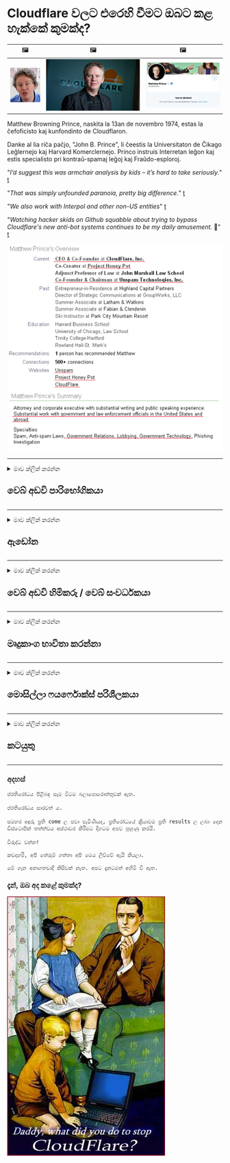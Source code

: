 # Cloudflare වලට එරෙහි වීමට ඔබට කළ හැක්කේ කුමක්ද?

| 🖼 | 🖼 | 🖼 |
| --- | --- | --- |
| ![](../image/matthew_prince_teen.jpg) | ![](../image/matthew_prince.jpg) | ![](../image/blockedbymatthewprince.jpg) |


Matthew Browning Prince, naskita la 13an de novembro 1974, estas la ĉefoficisto kaj kunfondinto de Cloudflaron.

Danke al lia riĉa paĉjo, "John B. Prince", li ĉeestis la Universitaton de Ĉikago Leĝlernejo kaj Harvard Komerclernejo.
Princo instruis Interretan leĝon kaj estis specialisto pri kontraŭ-spamaj leĝoj kaj Fraŭdo-esploroj.


"*I’d suggest this was armchair analysis by kids – it’s hard to take seriously.*" [t](https://www.theguardian.com/technology/2015/nov/19/cloudflare-accused-by-anonymous-helping-isis)

"*That was simply unfounded paranoia, pretty big difference.*"  [t](https://twitter.com/xxdesmus/status/992757936123359233)

"*We also work with Interpol and other non-US entities*" [t](https://twitter.com/eastdakota/status/1203028504184360960)

"*Watching hacker skids on Github squabble about trying to bypass Cloudflare's new anti-bot systems continues to be my daily amusement.* 🍿" [t](https://twitter.com/eastdakota/status/1273277839102656515)


![](../image/whoismp.jpg)

---


<details>
<summary>මාව ක්ලික් කරන්න

## වෙබ් අඩවි පාරිභෝගිකයා
</summary>


- ඔබ කැමති වෙබ් අඩවිය Cloudflare භාවිතා කරන්නේ නම්, Cloudflare භාවිතා නොකරන ලෙස ඔවුන්ට කියන්න.
  - ෆේස්බුක්, රෙඩිට්, ට්විටර් හෝ මැස්ටෝඩන් වැනි සමාජ මාධ්‍යවල හ ining නඟා සිටීමෙන් කිසිදු වෙනසක් සිදු නොවේ. [ක්‍රියා හැෂ් ටැග් වලට වඩා හයියෙන්.](https://twitter.com/phyzonloop/status/1274132092490862594)
  - ඔබට ප්‍රයෝජනවත් වීමට අවශ්‍ය නම් වෙබ් අඩවි හිමිකරු හා සම්බන්ධ වීමට උත්සාහ කරන්න.

[Cloudflare පැවසීය](https://github.com/Eloston/ungoogled-chromium/issues/783):
```
ඔබ විසින් නිකුත් කරනු ලබන විශේෂිත සේවාවන් හෝ අඩවි සඳහා පරිපාලකයින් වෙත ගොස් ඔබේ අත්දැකීම් බෙදාහදා ගැනීමට අපි නිර්දේශ කරමු.
```

[ඔබ එය ඉල්ලන්නේ නැත්නම්, වෙබ් අඩවි හිමිකරු කිසි විටෙකත් මෙම ගැටලුව දන්නේ නැත.](../PEOPLE.md)

![](../image/liberapay.jpg)

[සාර්ථක උදාහරණය](https://counterpartytalk.org/t/turn-off-cloudflare-on-counterparty-co-plz/164/5).<br>
ඔබට ගැටලුවක් තිබේද? [දැන් ඔබේ හ voice ඔසවන්න.](https://github.com/maraoz/maraoz.github.io/issues/1) පහත උදාහරණය.

```
ඔබ ආයතනික වාරණයට සහ මහජන සුපරීක්ෂණයට උදව් කරයි.
http://crimeflare.eu.org
```

```
ඔබේ වෙබ් පිටුව ක්ලවුඩ් ෆ්ලෙයාර් හි පුද්ගලික බිත්ති උයනේ ඇත.
http://crimeflare.eu.org
```

- වෙබ් අඩවියේ රහස්‍යතා ප්‍රතිපත්තිය කියවීමට යම් කාලයක් ගත කරන්න.
  - වෙබ් අඩවිය Cloudflare පිටුපසින් සිටී නම් හෝ වෙබ් අඩවිය Cloudflare හා සම්බන්ධ සේවාවන් භාවිතා කරයි.

එය "Cloudflare" යනු කුමක්ද යන්න පැහැදිලි කළ යුතු අතර, ඔබේ දත්ත Cloudflare සමඟ බෙදා ගැනීමට අවසර ඉල්ලා සිටිය යුතුය. එසේ කිරීමට අපොහොසත් වීමෙන් විශ්වාසය බිඳ වැටෙනු ඇති අතර සැක සහිත වෙබ් අඩවිය මග හැරිය යුතුය.

[පිළිගත හැකි රහස්‍යතා ප්‍රතිපත්ති උදාහරණයක් මෙහි ඇත](https://archive.is/bDlTz) ("Subprocessors" > "Entity Name")

```
මම ඔබේ රහස්‍යතා ප්‍රතිපත්තිය කියවා ඇති අතර මට Cloudflare යන වචනය සොයාගත නොහැක.
ඔබ දිගටම මගේ දත්ත Cloudflare වෙත පෝෂණය කරන්නේ නම් මම ඔබ සමඟ දත්ත බෙදා ගැනීම ප්‍රතික්ෂේප කරමි.
http://crimeflare.eu.org
```

මෙය ක්ලවුඩ්ෆ්ලේර් යන වචනය නොමැති රහස්‍යතා ප්‍රතිපත්තියට උදාහරණයකි.
[Liberland Jobs](https://archive.is/daKIr) [privacy policy](https://docsend.com/view/feiwyte):

![](../image/cfwontobey.jpg)

Cloudflare ට ඔවුන්ගේම රහස්‍යතා ප්‍රතිපත්තියක් ඇත.
[ක්ලවුඩ්ෆ්ලෙයාර් ඩොක්සිං මිනිසුන්ට ආදරෙයි.](https://www.reddit.com/r/GamerGhazi/comments/2s64fe/be_wary_reporting_to_cloudflare/)

වෙබ් අඩවියේ ලියාපදිංචි වීමේ පෝරමය සඳහා හොඳ උදාහරණයක් මෙන්න.
AFAIK, ශුන්‍ය වෙබ් අඩවිය මෙය කරන්න. ඔබ ඔවුන්ව විශ්වාස කරනවාද?

```
“XYZ සඳහා ලියාපදිංචි වන්න” ක්ලික් කිරීමෙන්, ඔබ අපගේ සේවා කොන්දේසි සහ රහස්‍යතා ප්‍රකාශයට එකඟ වේ.
ඔබේ දත්ත Cloudflare සමඟ බෙදා ගැනීමට ඔබ එකඟ වන අතර Cloudflare හි රහස්‍යතා ප්‍රකාශයට එකඟ වේ.
Cloudflare ඔබේ තොරතුරු කාන්දු වුවහොත් හෝ අපගේ සේවාදායකයන්ට සම්බන්ධ වීමට ඔබට ඉඩ නොදෙන්නේ නම්, එය අපගේ වරදක් නොවේ. [*]

[ ලියාපදිංචි වන්න ] [ මම එකඟවෙන්නේ නැහැ ]
```
[*] [PEOPLE.md](../PEOPLE.md)


- ඔවුන්ගේ සේවාව භාවිතා නොකිරීමට උත්සාහ කරන්න. ඔබව Cloudflare විසින් නරඹන බව මතක තබා ගන්න.
  - ["I'm in your TLS, sniffin' your passworz"](../image/iminurtls.jpg)

- වෙනත් වෙබ් අඩවියක් සොයන්න. අන්තර්ජාලයේ විකල්ප සහ අවස්ථාවන් තිබේ!

- දිනපතාම ටෝර් භාවිතා කිරීමට ඔබේ මිතුරන්ට ඒත්තු ගන්වන්න.
  - නිර්නාමිකභාවය විවෘත අන්තර්ජාලයේ ප්‍රමිතිය විය යුතුය!
  - [ටෝර් ව්‍යාපෘතිය මෙම ව්‍යාපෘතියට අකමැති බව සලකන්න.](../HISTORY.md)

</details>

------

<details>
<summary>මාව ක්ලික් කරන්න

## ඇඩෝන
</summary>

- ඔබගේ බ්‍රව්සරය ෆයර්ෆොක්ස්, ටෝර් බ්‍රව්සරය, හෝ නොකැඩූ ක්‍රෝමියම් නම් පහත ඇඩෝන වලින් එකක් භාවිතා කරන්න.
  - ඔබට වෙනත් නව ඇඩෝන එක් කිරීමට අවශ්‍ය නම් පළමුව ඒ ගැන විමසන්න.


| නම | සංවර්ධක | සහාය | අවහිර කළ හැකිය | දැනුම් දිය හැකිය | Chrome |
| -------- | -------- | -------- | -------- | -------- | -------- |
| [Bloku Cloudflaron MITM-Atakon](../subfiles/about.bcma.md) | #Addon | [ ? ](http://crimeflare.eu.org/) | **ඔව්**     | **ඔව්**     |  **ඔව්** |
| [Ĉu ligoj estas vundeblaj al MITM-atako?](../subfiles/about.ismm.md) | #Addon | [ ? ](http://crimeflare.eu.org/) | නැත     | **ඔව්**     |  **ඔව්** |
| [Ĉu ĉi tiuj ligoj blokos Tor-uzanton?](../subfiles/about.isat.md) | #Addon | [ ? ](http://crimeflare.eu.org/) | නැත     | **ඔව්**     |  **ඔව්** |
| [Block Cloudflare MITM Attack](https://trac.torproject.org/projects/tor/attachment/ticket/24351/block_cloudflare_mitm_attack-1.0.14.1-an%2Bfx.xpi)<br>[**DELETED BY TOR PROJECT**](../HISTORY.md) | nullius | [ ? ](../tool/block_cloudflare_mitm_fx), [Link](http://crimeflare.eu.org/) | **ඔව්**     | **ඔව්**     |  නැත |
| [TPRB](http://sw.nnpaefp7pkadbxxkhz2agtbv2a4g5sgo2fbmv3i7czaua354334uqqad.onion/) | Sw | [ ? ](http://sw.nnpaefp7pkadbxxkhz2agtbv2a4g5sgo2fbmv3i7czaua354334uqqad.onion/) | **ඔව්**     | **ඔව්**     |  නැත |
| [Detect Cloudflare](https://addons.mozilla.org/en-US/firefox/addon/detect-cloudflare/) | Frank Otto | [ ? ](https://github.com/traktofon/cf-detect) | නැත     | **ඔව්**     |  නැත |
| [True Sight](https://addons.mozilla.org/en-US/firefox/addon/detect-cloudflare-plus/) | claustromaniac | [ ? ](https://github.com/claustromaniac/detect-cloudflare-plus) | නැත     | **ඔව්**     |  නැත |
| [Which Cloudflare datacenter am I visiting?](https://addons.mozilla.org/en-US/firefox/addon/cf-pop/) | 依云 | [ ? ](https://github.com/lilydjwg/cf-pop) | නැත     | **ඔව්**     |  නැත |


- "ඩෙසෙන්ට්රේලීස්" හට "සීඩීඑන්ජේඑස් (ක්ලවුඩ්ෆ්ලේර්)" සමඟ සම්බන්ධතාවය නැවැත්විය හැකිය.
  - එය ජාල වෙත ළඟා වීමෙන් බොහෝ ඉල්ලීම් වලක්වන අතර අඩවි කැඩීමෙන් වළක්වා ගැනීමට දේශීය ලිපිගොනු සේවය කරයි.
  - සංවර්ධකයා පිළිතුරු දුන්නේය: "[very concerning indeed](https://github.com/Synzvato/decentraleyes/issues/236#issuecomment-352049501)", "[widespread usage severely centralizes the web](https://github.com/Synzvato/decentraleyes/issues/251#issuecomment-366752049)"

- [ඔබේ සහතික අධිකාරියෙන් (CA) ඔබට Cloudflare සහතිකය ඉවත් කිරීමට හෝ අවිශ්වාස කිරීමට හැකිය.](https://www.ssl.com/how-to/remove-root-certificate-firefox/)

</details>

------

<details>
<summary>මාව ක්ලික් කරන්න

## වෙබ් අඩවි හිමිකරු / වෙබ් සංවර්ධකයා
</summary>


![](../image/word_cloudflarefree.jpg)

- වලාකුළු ද්‍රාවණය භාවිතා නොකරන්න.
  - ඔබට ඊට වඩා හොඳින් කළ හැකිය, නේද? [Cloudflare දායකත්වයන්, සැලසුම්, වසම් හෝ ගිණුම් ඉවත් කරන්නේ කෙසේද යන්න මෙන්න.](https://support.cloudflare.com/hc/en-us/articles/200167776-Removing-subscriptions-plans-domains-or-accounts)

| 🖼 | 🖼 |
| --- | --- |
| ![](../image/htmlalertcloudflare.jpg) | ![](../image/htmlalertcloudflare2.jpg) |

- තවත් ගනුදෙනුකරුවන් අවශ්‍යද? කළ යුතු දේ ඔබ දන්නවා. ඉඟිය "ඉහළ පේළිය" වේ.
  - [හෙලෝ, ඔබ ලිව්වේ "අපි ඔබේ පෞද්ගලිකත්වය බැරෑරුම් ලෙස සලකමු" නමුත් මට "දෝෂ 403 තහනම් නිර්නාමික ප්‍රොක්සියක් අවසර නැත"](https://it.slashdot.org/story/19/02/19/0033255/stop-saying-we-take-your-privacy-and-security-seriously) ඔබ ටෝර් හෝ වීපීඑන් අවහිර කරන්නේ ඇයි? ඔබ තාවකාලික ඊමේල් අවහිර කරන්නේ ඇයි?

![](../image/anonexist.jpg)

- Cloudflare භාවිතා කිරීම ඇනහිටීමේ අවස්ථා වැඩි කරයි. ඔබේ සේවාදායකය අක්‍රිය වී හෝ Cloudflare අක්‍රිය වී ඇත්නම් අමුත්තන්ට ඔබේ වෙබ් අඩවියට පිවිසිය නොහැක.
  - [ක්ලවුඩ්ෆ්ලෙයාර් කිසි විටෙකත් පහලට නොයනු ඇතැයි ඔබ සිතුවාද?](https://www.ibtimes.com/cloudflare-down-not-working-sites-producing-504-gateway-timeout-errors-2618008) [Another](https://twitter.com/Jedduff/status/1097875615997399040) [sample](https://twitter.com/search?f=tweets&vertical=default&q=Cloudflare%20is%20having%20problems). [Need more](../PEOPLE.md)?

![](../image/cloudflareinternalerror.jpg)

- ඔබේ "API සේවාව", "මෘදුකාංග යාවත්කාලීන සේවාදායකය" හෝ "RSS පෝෂණය" ප්‍රොක්සි කිරීම සඳහා Cloudflare භාවිතා කිරීම ඔබේ පාරිභෝගිකයාට හානියක් වනු ඇත. ගනුදෙනුකරුවෙක් ඔබට කතා කොට "මට තවදුරටත් ඔබේ API භාවිතා කළ නොහැක" යැයි පැවසූ අතර ඔබට කුමක් සිදුවේදැයි නොදැනේ. Cloudflare ඔබේ ගනුදෙනුකරු නිහ ly ව අවහිර කළ හැකිය. ඔයා හිතනවද ඒක හරි කියලා?
  - බොහෝ RSS පා er ක සේවාදායකයින් සහ RSS කියවන්නා මාර්ගගත සේවාවක් ඇත. ඔබ දායක වීමට මිනිසුන්ට ඉඩ නොදෙන්නේ නම් ඔබ RSS සංග්‍රහය ප්‍රකාශයට පත් කරන්නේ ඇයි?

![](../image/rssfeedovercf.jpg)

- ඔබට HTTPS සහතිකය අවශ්‍යද? "අපි සංකේතාත්මක කරමු" හෝ CA සමාගමෙන් මිලදී ගන්න.

- ඔබට DNS සේවාදායකය අවශ්‍යද? ඔබේම සේවාදායකයක් සැකසිය නොහැකිද? කොහොමද ඔවුන් ගැන: [Hurricane Electric Free DNS](https://dns.he.net/), [Dyn.com](https://dyn.com/dns/), [1984 Hosting](https://www.1984hosting.com/), [Afraid.Org (ඔබ TOR භාවිතා කරන්නේ නම් පරිපාලක ඔබගේ ගිණුම මකන්න)](https://freedns.afraid.org/)
  - [Alternativoj al DNS](../subfiles/alternative/domaindns.md)

- සත්කාරක සේවාව සොයන්නේද? නොමිලේ පමණක්ද? කොහොමද ඔවුන් ගැන: [Onion Service](http://vww6ybal4bd7szmgncyruucpgfkqahzddi37ktceo3ah7ngmcopnpyyd.onion/en/security/network-security/tor/onionservices-best-practices), [Free Web Hosting Area](https://freewha.com/), [Autistici/Inventati Web Site Hosting](https://www.autinv5q6en4gpf4.onion/services/website), [Github Pages](https://pages.github.com/), [Surge](https://surge.sh/)
  - [Cloudflare සඳහා විකල්ප](../subfiles/alternative/cloudflare.md)

- ඔබ "cloudflare-ipfs.com" භාවිතා කරනවාද? [Cloudflare IPFS නරක බව ඔබ දන්නවාද?](../PEOPLE.md)

- ඔබේ සේවාදායකයේ OWASP සහ Fail2Ban වැනි වෙබ් යෙදුම් ෆයර්වෝල් ස්ථාපනය කර එය නිසි ලෙස වින්‍යාස කරන්න.
  - ටෝර් අවහිර කිරීම විසඳුමක් නොවේ. කුඩා නරක පරිශීලකයින් සඳහා පමණක් සෑම කෙනෙකුටම ද punish ුවම් නොකරන්න.

- "Cloudflare Warp" භාවිතා කරන්නන් ඔබේ වෙබ් අඩවියට පිවිසීමෙන් හරවා යැවීම හෝ අවහිර කිරීම. ඔබට හැකි නම් හේතුවක් සපයන්න.

> IP ලැයිස්තුව: "[Cloudflare හි වර්තමාන IP පරාසයන්](cloudflare_inc/)"

> A: ඒවා අවහිර කරන්න

```
server {
...
deny 173.245.48.0/20;
deny 103.21.244.0/22;
deny 103.22.200.0/22;
deny 103.31.4.0/22;
deny 141.101.64.0/18;
deny 108.162.192.0/18;
deny 190.93.240.0/20;
deny 188.114.96.0/20;
deny 197.234.240.0/22;
deny 198.41.128.0/17;
deny 162.158.0.0/15;
deny 104.16.0.0/12;
deny 172.64.0.0/13;
deny 131.0.72.0/22;
deny 2400:cb00::/32;
deny 2606:4700::/32;
deny 2803:f800::/32;
deny 2405:b500::/32;
deny 2405:8100::/32;
deny 2a06:98c0::/29;
deny 2c0f:f248::/32;
...
}
```

> B: අනතුරු ඇඟවීමේ පිටුවට හරවා යවන්න

```
http {
...
geo $iscf {
default 0;
173.245.48.0/20 1;
103.21.244.0/22 1;
103.22.200.0/22 1;
103.31.4.0/22 1;
141.101.64.0/18 1;
108.162.192.0/18 1;
190.93.240.0/20 1;
188.114.96.0/20 1;
197.234.240.0/22 1;
198.41.128.0/17 1;
162.158.0.0/15 1;
104.16.0.0/12 1;
172.64.0.0/13 1;
131.0.72.0/22 1;
2400:cb00::/32 1;
2606:4700::/32 1;
2803:f800::/32 1;
2405:b500::/32 1;
2405:8100::/32 1;
2a06:98c0::/29 1;
2c0f:f248::/32 1;
}
...
}

server {
...
if ($iscf) {rewrite ^ https://example.com/cfwsorry.php;}
...
}

<?php
header('HTTP/1.1 406 Not Acceptable');
echo <<<CLOUDFLARED
Thank you for visiting ourwebsite.com!<br />
We are sorry, but we can't serve you because your connection is being intercepted by Cloudflare.<br />
Please read http://crimeflare.eu.org for more information.<br />
CLOUDFLARED;
die();
```

- ඔබ නිදහස විශ්වාස කරන්නේ නම් සහ නිර්නාමික පරිශීලකයින් පිළිගන්නේ නම් ටෝර් ලූනු සේවාව හෝ අයි 2 පී ඉන්සයිට් සකසන්න.

- වෙනත් ක්ලියර්නෙට් / ටෝර් ද්විත්ව වෙබ් අඩවි ක්‍රියාකරුවන්ගෙන් උපදෙස් ලබාගෙන නිර්නාමික මිතුරන් ඇති කරගන්න!

</details>

------

<details>
<summary>මාව ක්ලික් කරන්න

## මෘදුකාංග භාවිතා කරන්නා
</summary>


- විසංවාදය CloudFlare භාවිතා කරයි. විකල්ප? අපි නිර්දේශ කරමු [**Briar** (Android)](https://f-droid.org/en/packages/org.briarproject.briar.android/), [Ricochet (PC)](https://ricochet.im/), [Tox + Tor (Android/PC)](https://tox.chat/download.html)
  - බ්‍රියර් ටෝර් ඩීමන් ඇතුළත් වන බැවින් ඔබට ඕර්බට් ස්ථාපනය කිරීමට අවශ්‍ය නැත.
  - Qwtch සංවර්ධකයින්, විවෘත රහස්‍යතාවය, දැනුම්දීමකින් තොරව ඔවුන්ගේ git සේවාවෙන් stop_cloudflare ව්‍යාපෘතිය මකා දැමීය.

- ඔබ ඩේබියන් ග්නූ / ලිනක්ස් හෝ කිසියම් ව්‍යුත්පන්නයක් භාවිතා කරන්නේ නම්, දායක වන්න: [bug #831835](https://bugs.debian.org/cgi-bin/bugreport.cgi?bug=831835). ඔබට හැකි නම්, පැච් එක සත්‍යාපනය කිරීමට සහ එය පිළිගත යුතුද යන්න පිළිබඳව නිවැරදි නිගමනයකට පැමිණීමට නඩත්තුකරුට උදව් කරන්න.

- සෑම විටම මෙම බ්‍රව්සර් නිර්දේශ කරන්න.

| නම | සංවර්ධක | සහාය | අදහස් දක්වන්න |
| -------- | -------- | -------- | -------- |
| [Ungoogled-Chromium](https://ungoogled-software.github.io/ungoogled-chromium-binaries/) | Eloston | [ ? ](https://github.com/Eloston/ungoogled-chromium) | PC (Win, Mac, Linux)  _!Tor_ |
| [Bromite](https://www.bromite.org/fdroid) | Bromite | [ ? ](https://github.com/bromite/bromite/issues) | Android  _!Tor_ |
| [Tor Browser](https://www.torproject.org/download/) | Tor Project | [ ? ](https://support.torproject.org/) | PC (Win, Mac, Linux)  _Tor_|
| [Tor Browser Android](https://www.torproject.org/download/) | Tor Project | [ ? ](https://support.torproject.org/) | Android  _Tor_|
| [Onion Browser](https://itunes.apple.com/us/app/onion-browser/id519296448?mt=8) | Mike Tigas | [ ? ](https://github.com/OnionBrowser/OnionBrowser/issues) | Apple iOS  _Tor_|
| [GNU/Icecat](https://www.gnu.org/software/gnuzilla/) | GNU | [ ? ](https://www.gnu.org/software/gnuzilla/) | PC (Linux) |
| [IceCatMobile](https://f-droid.org/en/packages/org.gnu.icecat/) | GNU | [ ? ](https://lists.gnu.org/mailman/listinfo/bug-gnuzilla) | Android |
| [Iridium Browser](https://iridiumbrowser.de/about/) | Iridium | [ ? ](https://github.com/iridium-browser/iridium-browser/) | PC (Win, Mac, Linux, OpenBSD) |


වෙනත් මෘදුකාංගවල පෞද්ගලිකත්වය අසම්පූර්ණයි. ටෝර් බ්‍රව්සරය “පරිපූර්ණ” යැයි මින් අදහස් නොවේ.
අන්තර්ජාලය හා තාක්‍ෂණය තුළ 100% ආරක්ෂිත හෝ 100% පුද්ගලික නැත.

- ටෝර් භාවිතා කිරීමට අවශ්‍ය නැද්ද? ටෝර් ඩීමන් සමඟ ඔබට ඕනෑම බ්‍රව්සරයක් භාවිතා කළ හැකිය.
  - [ටෝර් ව්‍යාපෘතිය මෙයට කැමති නැති බව සලකන්න.](https://support.torproject.org/tbb/tbb-9/) ඔබට එය කළ හැකි නම් ටෝර් බ්‍රව්සරය භාවිතා කරන්න.
- [ටෝර් සමඟ ක්‍රෝමියම් භාවිතා කරන්නේ කෙසේද](../subfiles/chromium_tor.md)


වෙනත් මෘදුකාංගවල පෞද්ගලිකත්වය ගැන කතා කරමු.

- [ඔබට සැබවින්ම ෆයර්ෆොක්ස් භාවිතා කිරීමට අවශ්‍ය නම්, "ෆයර්ෆොක්ස් ඊඑස්ආර්" තෝරන්න.](https://www.mozilla.org/en-US/firefox/organizations/)
  - [ෆයර්ෆොක්ස් - ස්පයිවෙයාර් වොච්ඩෝග්](https://spyware.neocities.org/articles/firefox.html)
  - [ෆයර්ෆොක්ස් නිදහස් කථනය ප්‍රතික්ෂේප කරයි, නිදහස් කථනය තහනම් කරයි](https://web.archive.org/web/20200423010026/https://reclaimthenet.org/firefox-rejects-free-speech-bans-free-speech-commenting-plugin-dissenter-from-its-extensions-gallery/)
  - ["100+ පහළට. මෘදුකාංග සමාගමකට ඇලී සිටින ලෙස ඉල්ලා සිටින බවක් පෙනේ ... මෘදුකාංග මේ දිනවල ඕනෑවට වඩා වැඩිය."](https://old.reddit.com/r/firefox/comments/gutdiw/weve_got_work_to_do_the_mozilla_blog/fslbbb6/)
  - [අහ්, ෆයර්ෆොක්ස් මගේ URL තීරුවේ අනුග්‍රාහක සබැඳි පෙන්වන්නේ ඇයි?](https://www.reddit.com/r/firefox/comments/jybx2w/uh_why_is_firefox_showing_me_sponsored_links_in/)
  - [මොසිල්ලා - යක්ෂයා](https://digdeeper.neocities.org/ghost/mozilla.html)

- [මතක තබා ගන්න, මොසිල්ලා ක්ලවුඩ්ෆ්ලේර් සේවාව භාවිතා කරයි.](https://www.robtex.com/dns-lookup/www.mozilla.org) [ඔවුන් ඔවුන්ගේ නිෂ්පාදනය සඳහා Cloudflare හි DNS සේවාවද භාවිතා කරයි.](https://www.theregister.co.uk/2018/03/21/mozilla_testing_dns_encryption/)

- [මොසිල්ලා මෙම ටිකට්පත නිල වශයෙන් ප්‍රතික්ෂේප කළේය.](https://bugzilla.mozilla.org/show_bug.cgi?id=1426618)

- [ෆයර්ෆොක්ස් ෆෝකස් යනු විහිළුවකි.](https://github.com/mozilla-mobile/focus-android/issues/1743) [ටෙලිමෙට්රි අක්‍රිය කරන බවට ඔවුන් පොරොන්දු වූ නමුත් ඔවුන් එය වෙනස් කළහ.](https://github.com/mozilla-mobile/focus-android/issues/4210)

- [PaleMoon / බැසිලිස්ක් සංවර්ධකයා Cloudflare ට ආදරෙයි.](https://github.com/mozilla-mobile/focus-android/issues/1743#issuecomment-345993097)
  - [සුදුමැලි මූන්ගේ සංරක්ෂිත සේවාදායකය මාස 18 ක් තිස්සේ අනිෂ්ට මෘදුකාංග හැක් කර පැතිර ඇත](https://www.reddit.com/r/privacytoolsIO/comments/cc808y/pale_moons_archive_server_hacked_and_spread/)
  - ඔහු ටෝර් භාවිතා කරන්නන්ට ද වෛර කරයි - "[එය ටෝර් කෙරෙහි සතුරු වීමට ඉඩ දෙන්න. මම හිතන්නේ බොහෝ වෙබ් අඩවි ටෝර් හි අතිශය අපයෝජන සාධකය සැලකිල්ලට ගෙන සතුරු විය යුතුය.](https://github.com/yacy/yacy_search_server/issues/314#issuecomment-565932097)"

- [වෝටර්ෆොක්ස් හි දැඩි "දුරකථන ගෙදර" ගැටලුවක් තිබේ](https://spyware.neocities.org/articles/waterfox.html)

- [ගූගල් ක්‍රෝම් යනු ඔත්තු මෘදුකාංගයකි.](https://www.gnu.org/proprietary/malware-google.en.html)
  - [ගූගල් ඔබගේ ක්‍රියාකාරකම් පැතිකඩ කරයි.](https://spyware.neocities.org/articles/chrome.html)

- [SRWare යකඩ වැඩිපුර දුරකථන සම්බන්ධතා ඇති කරයි.](https://spyware.neocities.org/articles/iron.html) එය ගූගල් වසම් වලට ද සම්බන්ධ වේ.

- [නිර්භීත බ්‍රව්සර් සුදු ලැයිස්තු ෆේස්බුක් / ට්විටර් ට්රැකර්ස්.](https://www.bleepingcomputer.com/news/security/facebook-twitter-trackers-whitelisted-by-brave-browser/)
  - [මෙන්න තවත් ගැටළු.](https://spyware.neocities.org/articles/brave.html)
  - [ද්විමය අනුබද්ධ හැඳුනුම්පත](https://twitter.com/cryptonator1337/status/1269594587716374528)

- [මයික්‍රොසොෆ්ට් එජ් විසින් ෆේස්බුක් පරිශීලකයින්ට ෆ්ලෑෂ් කේතය ධාවනය කිරීමට ඉඩ දෙයි.](https://www.zdnet.com/article/microsoft-edge-lets-facebook-run-flash-code-behind-users-backs/)

- [විවාල්ඩි ඔබේ පෞද්ගලිකත්වයට ගරු නොකරයි.](https://spyware.neocities.org/articles/vivaldi.html)

- [ඔපෙරා ඔත්තු මෘදුකාංග මට්ටම: අතිශයින් ඉහළයි](https://spyware.neocities.org/articles/opera.html)

- Apple iOS: [ඔබ කිසිසේත් iOS භාවිතා නොකළ යුතුය, ප්‍රධාන වශයෙන් එය අනිෂ්ට මෘදුකාංග නිසාය.](https://www.gnu.org/proprietary/malware-apple.html)

එබැවින් අපි ඉහත වගුවට පමණක් නිර්දේශ කරමු. වෙන කිසිවක් නැත.

</details>

------

<details>
<summary>මාව ක්ලික් කරන්න

## මොසිල්ලා ෆයර්ෆොක්ස් පරිශීලකයා
</summary>


- "ෆයර්ෆොක්ස් නයිට්ලි" ඉවත් වීමේ ක්‍රමයක් නොමැතිව මොසිල්ලා සේවාදායකයන්ට දෝශ නිරාකරණ මට්ටමේ තොරතුරු යවනු ඇත.
  - [මොසිල්ලා සේවාදායකයන් ක්ලවුඩ්ෆ්ලෙයාර් හඹා යති](https://www.digwebinterface.com/?hostnames=www.mozilla.org%0D%0Amozilla.cloudflare-dns.com&type=&ns=resolver&useresolver=8.8.4.4&nameservers=)

- මොසිල්ලා සේවාදායකයන්ට සම්බන්ධ වීම සඳහා ෆයර්ෆොක්ස් තහනම් කළ හැකිය.
  - [මොසිල්ලා හි ප්‍රතිපත්ති සැකිලි මඟ පෙන්වීම](https://github.com/mozilla/policy-templates/blob/master/README.md)
  - මෙම උපක්‍රමය පසු සංස්කරණයේ වැඩ කිරීම නවතා දැමිය හැකි බව මතක තබා ගන්න මොසිල්ලා තමන් සුදු ලැයිස්තු ගත කිරීමට කැමති නිසා.
  - ඒවා සම්පූර්ණයෙන්ම අවහිර කිරීමට ෆයර්වෝල් සහ ඩීඑන්එස් පෙරණය භාවිතා කරන්න.

"`/distribution/policies.json`"

>     "WebsiteFilter": {
> 		"Block": [
> 		"*://*.mozilla.com/*",
> 		"*://*.mozilla.net/*",
> 		"*://*.mozilla.org/*",
> 		"*://webcompat.com/*",
> 		"*://*.firefox.com/*",
> 		"*://*.thunderbird.net/*",
> 		"*://*.cloudflare.com/*"
> 		]
>     },


- ~~ක්ලවුඩ්ෆ්ලෙයාර් භාවිතා නොකරන ලෙස පවසමින් මොසිල්ලා ට්‍රැකර්හි දෝෂයක් වාර්තා කරන්න.~~ බග්සිලා පිළිබඳ දෝෂ වාර්තාවක් තිබුණි. බොහෝ අය ඔවුන්ගේ කනස්සල්ල පළ කරන ලදි, කෙසේ වෙතත් දෝෂය පරිපාලක විසින් 2018 දී සඟවා ඇත.

- ඔබට ෆයර්ෆොක්ස් හි DoH අක්‍රීය කළ හැකිය.
  - [ෆයර්ෆොක්ස් හි පෙරනිමි ඩීඑන්එස් සැපයුම්කරු වෙනස් කරන්න](../subfiles/change-firefox-dns.md)

![](../image/firefoxdns.jpg)

- [ඔබ ISP නොවන DNS භාවිතා කිරීමට කැමති නම්, OpenNIC Tier2 DNS සේවාව හෝ Cloudflare නොවන DNS සේවාවන් භාවිතා කිරීම ගැන සලකා බලන්න.](https://wiki.opennic.org/start)
![](../image/opennic.jpg)
  - DNS සමඟ Cloudflare අවහිර කරන්න. [Crimeflare DNS](../subfiles/service.publicdns.md)

- ඔබට ටෝර් ඩීඑන්එස් විසදුම ලෙස භාවිතා කළ හැකිය. [ඔබ ටෝර් විශේෂ expert යෙක් නොවේ නම්, මෙහි ප්‍රශ්නයක් අසන්න.](https://tor.stackexchange.com/)

> **කොහොමද?**
> 1. ටෝර් බාගත කර ඔබේ පරිගණකයේ ස්ථාපනය කරන්න.
> 2. මෙම රේඛාව "torrc" ගොනුවට එක් කරන්න.
> DNSPort 127.0.0.1:53
> 3. ටෝර් නැවත ආරම්භ කරන්න.
> 4. ඔබේ පරිගණකයේ DNS සේවාදායකය "127.0.0.1" ලෙස සකසන්න.

</details>

------

<details>
<summary>මාව ක්ලික් කරන්න

## කටයුතු
</summary>


- Cloudflare හි අන්තරායන් ගැන ඔබ වටා සිටින අයට කියන්න.

- [මෙම ගබඩාව වැඩි දියුණු කිරීමට උදව් කරන්න.](http://crimeflare.eu.org)
  - ලැයිස්තු දෙකම, එයට එරෙහි තර්ක සහ විස්තර.

- [Cloudflare (සහ ඒ හා සමාන සමාගම්) සමඟ යම් දෙයක් වැරදී ඇති තැන ලේඛනගත කර ප්‍රසිද්ධ කරන්න, ඔබ එසේ කරන විට මෙම ගබඩාව සඳහන් කිරීමට වග බලා ගන්න.](http://crimeflare.eu.org) :)

- ටෝර් භාවිතා කරමින් පෙරනිමියෙන් වැඩි පිරිසක් ලබා ගන්න එවිට ඔවුන්ට ලෝකයේ විවිධ ප්‍රදේශවල දෘෂ්ටි කෝණයෙන් වෙබය අත්විඳිය හැකිය.

- ක්ලවුඩ්ෆ්ලේර් වෙතින් ලෝකය මුදා ගැනීම සඳහා කැපවී සිටින සමාජ මාධ්‍යවල සහ මස් අවකාශයේ කණ්ඩායම් ආරම්භ කරන්න.

- සුදුසු අවස්ථාවලදී, මෙම ගබඩාවට මෙම කණ්ඩායම් සමඟ සම්බන්ධ වන්න - මෙය කණ්ඩායම් වශයෙන් එකට වැඩ කිරීම සම්බන්ධීකරණය කිරීමේ ස්ථානයක් විය හැකිය.

- [Cloudflare සඳහා අර්ථවත් ආයතනික නොවන විකල්පයක් සැපයිය හැකි සමුපකාරයක් ආරම්භ කරන්න.](../subfiles/alternative/cloudflare.md)

- ක්ලවුඩ්ෆ්ලේරයට එරෙහිව අවම වශයෙන් බහු ස්ථර ආරක්ෂාවක් සැපයීමට උපකාරී වන වෙනත් විකල්ප ගැන අපට දන්වන්න.

- ඔබ Cloudflare ගනුදෙනුකරුවෙකු නම්, ඔබේ රහස්‍යතා සැකසුම් සකසා ඔවුන් ඒවා උල්ලං until නය කරන තෙක් බලා සිටින්න.
  - [ඉන්පසු ඒවා අයාචිත තැපැල් / පෞද්ගලිකත්ව උල්ලං charges නය කිරීමේ චෝදනා යටතේ ගෙන එන්න.](https://twitter.com/thexpaw/status/1108424723233419264)

- ඔබ ඇමරිකා එක්සත් ජනපදයේ සිටී නම් සහ වෙබ් අඩවිය බැංකුවක් හෝ ගණකාධිකාරීවරයෙක් නම්, ග්‍රෑම්-ලීච්-බ්ලයිලි පනත යටතේ හෝ නීතිමය බලපෑම් ඇති ඇමරිකානුවන් යටතේ නීතිමය බලපෑම් ඇති කිරීමට උත්සාහ කර ඔබ කොපමණ දුරක් ඇත්දැයි අප වෙත වාර්තා කරන්න. .

- වෙබ් අඩවිය රජයේ වෙබ් අඩවියක් නම්, එක්සත් ජනපද ආණ්ඩුක්‍රම ව්‍යවස්ථාවේ 1 වන සංශෝධනය යටතේ නීතිමය බලපෑම් ඇති කිරීමට උත්සාහ කරන්න.

- ඔබ යුරෝපා සංගම් පුරවැසියෙකු නම්, ඔබේ පුද්ගලික තොරතුරු සාමාන්‍ය දත්ත ආරක්ෂණ රෙගුලාසි යටතේ යැවීමට වෙබ් අඩවිය අමතන්න. ඔවුන් ඔබට ඔබේ තොරතුරු ලබා දීම ප්‍රතික්ෂේප කරන්නේ නම් එය නීතිය උල්ලං violation නය කිරීමකි.

- තම වෙබ් අඩවියේ සේවාවක් ලබා දෙන බව පවසන සමාගම් සඳහා ඒවා පාරිභෝගික ආරක්ෂණ සංවිධාන සහ බීබීබී වෙත “ව්‍යාජ වෙළඳ දැන්වීම්” ලෙස වාර්තා කිරීමට උත්සාහ කරන්න. Cloudflare වෙබ් අඩවි සේවය කරන්නේ Cloudflare සේවාදායකයන් විසිනි.

- [එක්සත් ජනපද සන්දර්භය තුළ ITU යෝජනා කරන්නේ Cloudflare ඔවුන් කෙරෙහි විශ්වාසභංග නීතිය ගෙන ඒමට තරම් විශාල වීමට පටන් ගෙන ඇති බවයි.](https://www.itu.int/en/ITU-T/Workshops-and-Seminars/20181218/Documents/Geoff_Huston_Presentation.pdf)

- එවැනි සේවාවක් පිටුපස ප්‍රභව කේත ගබඩා කිරීමට එරෙහිව ප්‍රතිපාදන GNU GPL අනුවාදය 4 ට ඇතුළත් විය හැකි යැයි සිතිය හැකි අතර, සියලු GPLv4 සහ පසුකාලීන වැඩසටහන් සඳහා අවශ්‍ය වන්නේ අවම වශයෙන් ප්‍රභව කේත ටෝර් භාවිතා කරන්නන්ට වෙනස් ලෙස සැලකීමක් නොකරන මාධ්‍යයක් හරහා ප්‍රවේශ විය හැකි බවයි.

- [Se vi uzas Mastodon bonvolu sekvi la konton Mitigator](../subfiles/service.altlink.md).

</details>

------

### අදහස්

```
ප්රතිරෝධය පිළිබඳ සෑම විටම බලාපොරොත්තුවක් ඇත.

ප්රතිරෝධය සාරවත් ය.

සමහර අඳුරු ප්‍රති come ල පවා පැමිණියද, ප්‍රතිරෝධයේ ක්‍රියාවම ප්‍රති results ල ලබා දෙන ඩිස්ටොපික් තත්ත්වය අස්ථාවර කිරීමට දිගටම අපව පුහුණු කරයි.

විරුද්ධ වන්න!
```

```
කවදාහරි, අපි තේරුම් ගත්තා අපි මෙය ලිව්වේ ඇයි කියලා.
```

```
මේ ගැන අනාගතවාදී කිසිවක් නැත. අපට දැනටමත් අහිමි වී ඇත.
```

### දැන්, ඔබ අද කළේ කුමක්ද?


![](../image/stopcf.jpg)
